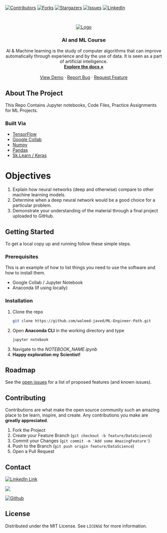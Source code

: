 <!--
*** To avoid retyping too much info. Do a search and replace for the following:
*** waleed-javed, repo_name, codeChaudhary, waleedjavied@gmail.com, project_title, project_description
-->

<!-- PROJECT SHIELDS -->
<!--
*** I'm using markdown "reference style" links for readability.
*** Reference links are enclosed in brackets [ ] instead of parentheses ( ).
*** See the bottom of this document for the declaration of the reference variables
*** for contributors-url, forks-url, etc. This is an optional, concise syntax you may use.
*** https://www.markdownguide.org/basic-syntax/#reference-style-links
-->
[![Contributors][contributors-shield]][contributors-url]
[![Forks][forks-shield]][forks-url]
[![Stargazers][stars-shield]][stars-url]
[![Issues][issues-shield]][issues-url]
[![LinkedIn][linkedin-shield]][linkedin-url]
<!-- [![MIT License][license-shield]][license-url] -->


<!-- PROJECT LOGO -->
<br />
<p align="center">
  <a href="https://github.com/waleed-javed/ML-Engineer-Path">
    <img src="https://www.govconwire.com/wp-content/uploads/2021/10/DHS-Seeks-to-Harness-AIML-Opportunities-Through-Science-amp-Technology-Directorates-Strategic-Plan.png" alt="Logo">
  </a>

  <h3 align="center">AI and ML Course</h3>

  <p align="center">
    AI & Machine learning is the study of computer algorithms that can improve automatically through experience and by the use of data. It is seen as a part of artificial intelligence.
    <br />
    <a href="https://github.com/waleed-javed/ML-Engineer-Path"><strong>Explore the docs »</strong></a>
    <br />
    <br />
    <a href="https://github.com/waleed-javed/ML-Engineer-Path">View Demo</a>
    ·
    <a href="https://github.com/waleed-javed/ML-Engineer-Path/issues">Report Bug</a>
    ·
    <a href="https://github.com/waleed-javed/ML-Engineer-Path/issues">Request Feature</a>
  </p>
</p>





<!-- ABOUT THE PROJECT -->
## About The Project
This Repo Contains Jupyter notebooks, Code Files, Practice Assignments for ML Projects.

### Built Via

* [TensorFlow]()
* [Google Collab]()
* [Numpy]()
* [Pandas]()
* [Sk.Learn / Keras]()


# Objectives

1. Explain how neural networks (deep and otherwise) compare to other machine learning models.
2. Determine when a deep neural network would be a good choice for a particular problem.
3. Demonstrate your understanding of the material through a final project uploaded to GitHub.


<!-- GETTING STARTED -->
## Getting Started

To get a local copy up and running follow these simple steps.

### Prerequisites

This is an example of how to list things you need to use the software and how to install them.
* Google Collab / Jupyter Notebook
* Anaconda (If using locally)
### Installation

1. Clone the repo
   ```sh
   git clone https://github.com/waleed-javed/ML-Engineer-Path.git
   ```
2. Open **Anaconda CLI** in the working directory and type
   ```sh
   jupyter notebook
   ```
3. Navigate to the *NOTEBOOK_NAME.ipynb*
4. **Happy exploration my Scientist!** 


<!-- USAGE EXAMPLES -->

<!-- ** ## Usage
Use this space to show useful examples of how a project can be used. Additional screenshots, code examples and demos work well in this space. You may also link to more resources.
_For more examples, please refer to the [Documentation](https://example.com)_
-->

<!-- ROADMAP -->
## Roadmap

See the [open issues](https://github.com/waleed-javed/ML-Engineer-Path/issues) for a list of proposed features (and known issues).



<!-- CONTRIBUTING -->
## Contributing

Contributions are what make the open source community such an amazing place to be learn, inspire, and create. Any contributions you make are **greatly appreciated**.

1. Fork the Project
2. Create your Feature Branch (`git checkout -b feature/DataScience`)
3. Commit your Changes (`git commit -m 'Add some AmazingFeature'`)
4. Push to the Branch (`git push origin feature/DataScience`)
5. Open a Pull Request



<!-- CONTACT -->
## Contact

[![LinkedIn Link](https://img.shields.io/badge/Waleed-Connect-blue?style=social&logo=linkedin&longCache=true&style=social&label=Waleed
)](https://www.linkedin.com/in/waleed-javed)

[![](https://img.shields.io/badge/Twitter-Waleed--Javed-blue?logo=twitter&style=social)](https://twitter.com/codeChaudhary)

[![Github](https://img.shields.io/badge/Github-Waleed--javed-black?logo=github&style=social)](https://github.com/waleed-javed/TaskDistributionModule)



<!-- LICENSE -->
## License

Distributed under the MIT License. See `LICENSE` for more information.



<!-- ACKNOWLEDGEMENTS 
## Acknowledgements

* []()
* []()
* []()

-->



<!-- MARKDOWN LINKS & IMAGES -->
<!-- https://www.markdownguide.org/basic-syntax/#reference-style-links -->
[contributors-shield]: https://img.shields.io/github/contributors/waleed-javed/ML-Engineer-Path.svg?style=for-the-badge
[contributors-url]: https://github.com/waleed-javed/ML-Engineer-Path/graphs/contributors
[forks-shield]: https://img.shields.io/github/forks/waleed-javed/ML-Engineer-Path.svg?style=for-the-badge
[forks-url]: https://github.com/waleed-javed/ML-Engineer-Path/network/members
[stars-shield]: https://img.shields.io/github/stars/waleed-javed/ML-Engineer-Path.svg?style=for-the-badge
[stars-url]: https://github.com/waleed-javed/ML-Engineer-Path/stargazers
[issues-shield]: https://img.shields.io/github/issues/waleed-javed/ML-Engineer-Path.svg?style=for-the-badge
[issues-url]: https://github.com/waleed-javed/ML-Engineer-Path/issues
[license-shield]: https://img.shields.io/github/license/waleed-javed/ML-Engineer-Path.svg?style=for-the-badge
[license-url]: https://github.com/waleed-javed/ML-Engineer-Path/blob/master/LICENSE.txt
[linkedin-shield]: https://img.shields.io/badge/-LinkedIn-black.svg?style=for-the-badge&logo=linkedin&colorB=555
[linkedin-url]: https://linkedin.com/in/waleed-javed
